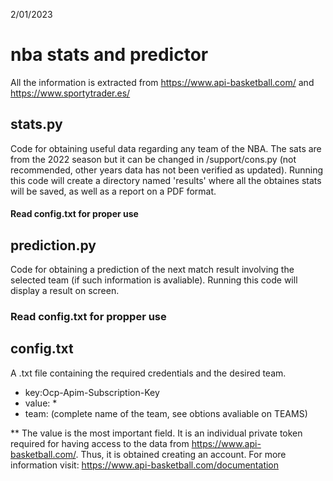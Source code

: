 2/01/2023

# nba stats and predictor

All the information is extracted from https://www.api-basketball.com/ and https://www.sportytrader.es/

## stats.py

Code for obtaining useful data regarding any team of the NBA. The sats are from the 2022 season but it can be changed in /support/cons.py (not recommended, other years data has not been verified as updated).
Running this code will create a directory named 'results' where all the obtaines stats will be saved, as well as a report on a PDF format.

#### Read config.txt for proper use

## prediction.py

Code for obtaining a prediction of the next match result involving the selected team (if such information is avaliable).
Running this code will display a result on screen.

### Read config.txt for propper use

## config.txt

A .txt file containing the required credentials and the desired team.
- key:Ocp-Apim-Subscription-Key
- value: *
- team: (complete name of the team, see obtions avaliable on TEAMS)

** The value is the most important field. It is an individual private token required for having access to the data from https://www.api-basketball.com/. Thus, it is obtained creating an account. For more information visit: https://www.api-basketball.com/documentation
